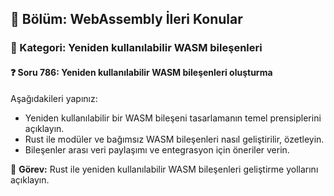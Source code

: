 ## 📘 Bölüm: WebAssembly İleri Konular  
### 🔹 Kategori: Yeniden kullanılabilir WASM bileşenleri  
#### ❓ Soru 786: Yeniden kullanılabilir WASM bileşenleri oluşturma

Aşağıdakileri yapınız:

- Yeniden kullanılabilir bir WASM bileşeni tasarlamanın temel prensiplerini açıklayın.
- Rust ile modüler ve bağımsız WASM bileşenleri nasıl geliştirilir, özetleyin.
- Bileşenler arası veri paylaşımı ve entegrasyon için öneriler verin.

🔧 **Görev:** Rust ile yeniden kullanılabilir WASM bileşenleri geliştirme yollarını açıklayın.

